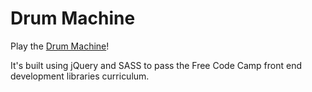 # Drum Machine

Play the  [Drum Machine](https://ll-nick.github.io/drum-machine/)!

It's built using jQuery and SASS to pass the Free Code Camp front end development libraries curriculum.
